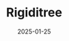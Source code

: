 ---
featured: false
date: "2025-01-25"
title: "Rigiditree"
description: |
  ### Rigiditree
  ##### Sean Brynjólfsson

  TODO: Description
media: 
  - content: ""    
    alt_text: "..."
links:
  # - url: ""
  #   text: "Github"
---
